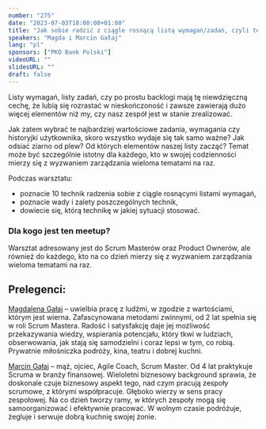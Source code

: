 ```yaml
---
number: "275"
date: "2023-07-03T18:00:00+01:00"
title: "Jak sobie radzić z ciągle rosnącą listą wymagań/zadań, czyli techniki priorytetyzacji backlogu"
speakers: "Magda i Marcin Gałaj"
lang: "pl"
sponsors: ["PKO Bank Polski"]
videoURL: ""
slidesURL: ""
draft: false
---
```


Listy wymagań, listy zadań, czy po prostu backlogi mają tę niewdzięczną cechę, że lubią się rozrastać w nieskończoność i zawsze zawierają dużo więcej elementów niż my, czy nasz zespół jest w stanie zrealizować.

Jak zatem wybrać te najbardziej wartościowe zadania, wymagania czy historyjki użytkownika, skoro wszystko wydaje się tak samo ważne?
Jak odsiać ziarno od plew? Od których elementów naszej listy zacząć?
Temat może być szczególnie istotny dla każdego, kto w swojej codzienności mierzy się z wyzwaniem zarządzania wieloma tematami na raz.

Podczas warsztatu:

* poznacie 10 technik radzenia sobie z ciągle rosnącymi listami wymagań,
* poznacie wady i zalety poszczególnych technik,
* dowiecie się, którą technikę w jakiej sytuacji stosować.

### Dla kogo jest ten meetup?

Warsztat adresowany jest do Scrum Masterów oraz Product Ownerów, ale również do każdego, kto na co dzień mierzy się z wyzwaniem zarządzania wieloma tematami na raz.

## Prelegenci:
[Magdalena Gałaj](https://www.linkedin.com/in/magdalena-galaj/) – uwielbia pracę z ludźmi, w zgodzie z wartościami, którym jest wierna. Zafascynowana metodami zwinnymi, od 2 lat spełnia się w roli Scrum Mastera. Radość i satysfakcję daje jej możliwość przekazywania wiedzy, wspierania potencjału, który tkwi w ludziach, obserwowania, jak stają się samodzielni i coraz lepsi w tym, co robią. Prywatnie miłośniczka podróży, kina, teatru i dobrej kuchni.

[Marcin Gałaj](https://www.linkedin.com/in/marcin-gałaj-a3808a1/) – mąż, ojciec, Agile Coach, Scrum Master. Od 4 lat praktykuje Scruma w branży finansowej. Wieloletni biznesowy background sprawia, że doskonale czuje biznesowy aspekt tego, nad czym pracują zespoły scrumowe, z którymi współpracuje. Głęboko wierzy w sens pracy zespołowej. Na co dzień tworzy ramy, w których zespoły mogą się samoorganizować i efektywnie pracować. W wolnym czasie podróżuje, żegluje i serwuje dobrą kuchnię swojej żonie.